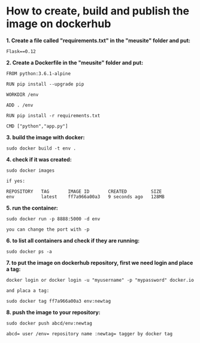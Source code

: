 # How to create, build and publish the image on dockerhub

**1. Create a file called "requirements.txt" in the "meusite" folder and put:**
```
Flask==0.12 
```
**2. Create a Dockerfile in the "meusite" folder and put:**
```
FROM python:3.6.1-alpine

RUN pip install --upgrade pip

WORKDIR /env

ADD . /env

RUN pip install -r requirements.txt

CMD ["python","app.py"]
```
**3. build the image with docker:**
```
sudo docker build -t env .
```
**4. check if it was created:**
```
sudo docker images
```
``if yes:``
```
REPOSITORY   TAG       IMAGE ID       CREATED         SIZE                                                                                                                                                  
env          latest    ff7a966a00a3   9 seconds ago   128MB
```
**5. run the container:**
```
sudo docker run -p 8888:5000 -d env
```
``you can change the port with -p``

**6. to list all containers and check if they are running:**
```
sudo docker ps -a
```
**7. to put the image on dockerhub repository, first we need login and place a tag:**
```
docker login or docker login -u "myusername" -p "mypassword" docker.io
```
``and placa a tag:``
```
sudo docker tag ff7a966a00a3 env:newtag
```
**8. push the image to your repository:**
```
sudo docker push abcd/env:newtag
```
``abcd= user /env= repository name :newtag= tagger by docker tag``



